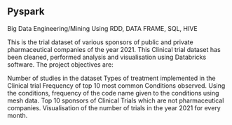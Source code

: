 ## Pyspark

Big Data Engineering/Mining Using RDD, DATA FRAME, SQL, HIVE

This is the trial dataset of various sponsors of public and private pharmaceutical companies of the year 2021. This Clinical trial dataset has been cleaned, performed analysis and visualisation using Databricks software. The project objectives are:

Number of studies in the dataset
Types of treatment implemented in the Clinical trial
Frequency of top 10 most common Conditions observed.
Using the conditions, frequency of the code name given to the conditions using mesh data.
Top 10 sponsors of Clinical Trials which are not pharmaceutical companies.
Visualisation of the number of trials in the year 2021 for every month.
